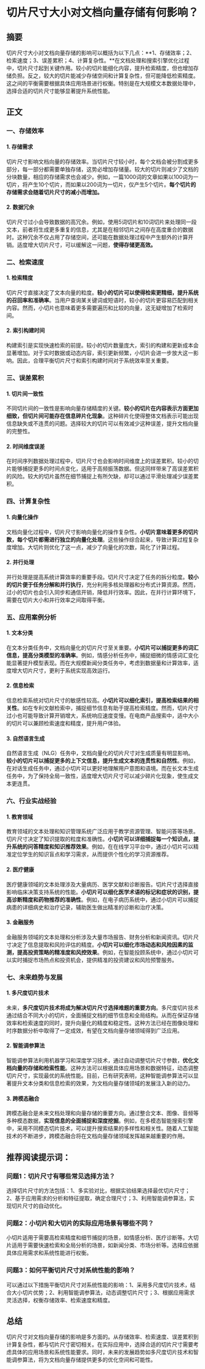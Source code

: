 # 切片尺寸大小对文档向量存储有何影响？


## 摘要

切片尺寸大小对文档向量存储的影响可以概括为以下几点：**1、存储效率；2、检索速度；3、误差累积；4、计算复杂性。**在文档处理和搜索引擎优化过程中，切片尺寸起到关键作用。较小的切片能细化内容，提升检索精度，但也增加存储负担。反之，较大的切片能减少存储空间和计算复杂性，但可能降低检索精度。这之间的平衡需要根据具体应用场景进行权衡。特别是在大规模文本数据处理中，选择合适的切片尺寸能够显著提升系统性能。

## 正文

### 一、存储效率

#### 1. 存储需求

切片尺寸影响文档向量的存储效率。当切片尺寸较小时，每个文档会被分割成更多部分，每一部分都需要单独存储，这势必增加存储量。较大的切片则减少了文档的分块数量，相应的存储需求也会减少。例如，一篇1000词的文章如果以100词为一切片，将产生10个切片，而如果以200词为一切片，仅产生5个切片。**每个切片的存储需求会随着切片尺寸的减小而增加。**

#### 2. 数据冗余

切片尺寸过小会导致数据的高冗余。例如，使用5词切片和10词切片来处理同一段文本，前者将生成更多重复的信息，尤其是在相邻切片之间存在高度重合的数据时。这种冗余不仅占用了存储空间，还可能在数据处理过程中产生额外的计算开销。适度增大切片尺寸，可以缓解这一问题，**使得存储更高效。**

### 二、检索速度

#### 1. 检索精度

切片尺寸直接决定了文本向量的粒度。**较小的切片可以使得检索更精细，提升系统的召回率和准确率**。当用户查询某关键词或短语时，较小的切片更容易匹配到相关内容。然而，小切片也意味着更多需要遍历和比较的向量，这无疑增加了检索时间。

#### 2. 索引构建时间

构建索引是实现快速检索的前提。较小的切片数量庞大，索引的构建和更新成本会显著增加。对于实时数据或动态内容，索引更新频繁，小切片会进一步放大这一影响。因此，合理平衡切片尺寸和索引构建时间对于系统效率至关重要。

### 三、误差累积

#### 1. 切片间一致性

不同切片间的一致性是影响向量存储精度的关键。**较小的切片在内容表示方面更加细致，但切片间可能存在信息碎片化现象**。这种碎片化使得整体文档表示可能出现信息缺失或不连贯的问题。选择较大的切片可以有效减少这种误差，提升文档向量的完整性。

#### 2. 时间维度误差

在时间序列数据处理过程中，切片尺寸也会影响时间维度上的误差累积。较小的切片能够捕捉更多的时间点变化，适用于高频振荡数据。但这同样带来了高误差累积的风险。较大的切片虽然在细节捕捉上有所欠缺，却可以通过平滑处理减少误差累积。

### 四、计算复杂性

#### 1. 向量化操作

文档向量化过程中，切片尺寸影响向量化的操作复杂性。**小切片意味着更多的切片数，每个切片都需进行独立的向量化处理**。这些操作综合起来，导致计算过程复杂度增加。大切片则优化了这一点，减少了向量化的次数，简化了计算过程。

#### 2. 并行处理

并行处理是提高系统计算效率的重要手段。切片尺寸决定了任务的拆分粒度。**较小的切片便于任务分解和并行执行**，充分利用多核处理器和分布式计算资源。然而，过小的切片也会引入同步和通信开销，降低并行效率。因此，在并行计算环境下，需要在切片大小和并行效率之间取得平衡。

### 五、应用案例分析

#### 1. 文本分类

在文本分类任务中，文档向量化的切片尺寸至关重要。**小切片可以捕捉更多的词汇信息，提高分类模型的准确率**。例如，情感分析任务中，捕捉细微的情感词汇变化能显著提升模型表现。而在大规模新闻分类任务中，考虑到数据量和计算效率，适度增大切片尺寸，更利于系统实现高效运行。

#### 2. 信息检索

信息检索系统对切片尺寸的敏感性较高。**小切片可以细化索引，提高检索结果的相关性**。如在专利文献检索中，捕捉细节信息有助于提高检索精度。然而，切片尺寸过小也可能导致计算开销增大，系统响应速度变慢。在电商产品搜索中，适中大小的切片可以兼顾检索速度和精度，提升用户体验。

#### 3. 自然语言生成

自然语言生成（NLG）任务中，文档向量化的切片尺寸对生成质量有明显影响。**较小的切片可以捕捉更多的上下文信息，提升生成文本的连贯性和自然性**。例如，在对话生成任务中，通过小切片可以更好地理解用户意图和语境。而在长文本生成任务中，为了保持全局一致性，适度增大切片尺寸可以减少碎片化现象，使生成文本更连贯。

### 六、行业实战经验

#### 1. 教育领域

教育领域的文本处理和知识管理系统广泛应用于教学资源管理、智能问答等场景。切片尺寸决定了知识提取的粒度和准确性。**小切片可以详细捕捉每一个知识点，提升系统的问答精度和知识推荐效果**。例如，在在线学习平台中，通过小切片可以精准定位学生的知识盲点和学习需求，从而提供个性化的学习资源推荐。

#### 2. 医疗健康

医疗健康领域的文本处理涉及大量病历、医学文献和诊断报告。切片尺寸选择直接影响临床决策支持系统的性能。**小切片可以细化医学术语的标记和症状的识别，提高诊断精度和药物推荐的准确性**。例如，在电子病历系统中，通过小切片可以捕捉病患的详细病史和治疗记录，辅助医生做出精准的诊断和治疗决策。

#### 3. 金融服务

金融服务领域的文本处理和分析涉及大量市场报告、财务分析和新闻资讯。切片尺寸决定了信息提取和风险评估的精度。**小切片可以细化市场动态和风险因素的监测，提高投资策略的精准度和风控效果**。例如，在智能投顾系统中，通过小切片可以实时捕捉市场热点和投资机会，提供精准的投资建议和风险预警服务。

### 七、未来趋势与发展

#### 1. 多尺度切片技术

未来，**多尺度切片技术将成为解决切片尺寸选择难题的重要方向**。多尺度切片技术通过结合不同大小的切片，全面捕捉文档的细节信息和全局结构。从而在保证存储效率和检索速度的同时，提升向量化的精度和稳定性。这种方法已经在图像处理和时序数据分析中取得了一定成效，有望在文档向量存储领域得到广泛应用。

#### 2. 智能调参算法

智能调参算法利用机器学习和深度学习技术，通过自动调整切片尺寸参数，**优化文档向量的存储和检索性能**。这种方法可以根据具体应用场景和数据特征，动态调整切片尺寸，实现最优的系统性能。目前，已有研究表明，这种智能调参算法可以显著提升文本分类和信息检索的效果，为文档向量存储领域的发展注入新的动力。

#### 3. 跨模态融合

跨模态融合是未来文档处理和向量存储的重要方向。通过整合文本、图像、音频等多种模态数据，**实现信息的全面捕捉和深度挖掘**。例如，在多模态智能搜索引擎中，采用不同模态切片技术，可以提升搜索结果的多样性和相关性。随着人工智能技术的不断进步，跨模态融合将在文档向量存储领域发挥越来越重要的作用。

## 推荐阅读提示词：

### 问题1：**切片尺寸有哪些常见选择方法？**

选择切片尺寸的方法包括：1、多实验对比，根据实验结果选择最优切片尺寸；2、基于应用需求的分析和特征提取，确定合理尺寸；3、利用智能调参算法，实现切片尺寸的自动优化。

### 问题2：**小切片和大切片的实际应用场景有哪些不同？**

小切片适用于需要高检索精度和细节捕捉的场景，如情感分析、医疗诊断等。大切片适用于需要快速检索和全局分析的场景，如新闻分类、市场分析等。选择应依据具体应用需求和系统性能进行权衡。

### 问题3：**如何平衡切片尺寸对系统性能的影响？**

可以通过以下措施平衡切片尺寸对系统性能的影响：1、采用多尺度切片技术，结合大小切片优势；2、利用智能调参算法，动态调整切片尺寸；3、根据应用需求灵活选择，权衡存储效率、检索速度和精度。

## 总结

切片尺寸对文档向量存储的影响是多方面的。从存储效率、检索速度、误差累积到计算复杂性，都与切片尺寸密切相关。在实际应用中，选择合适的切片尺寸需要考虑具体的应用场景和系统性能要求。同时，未来的发展趋势如多尺度切片技术和智能调参算法，将为文档向量存储提供更多的优化空间和可能性。